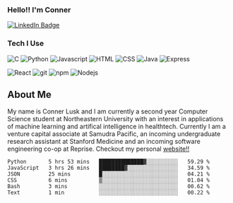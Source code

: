 ### Hello!! I'm Conner
<div id="badges">
  <a href="https://www.linkedin.com/in/connerlusk">
    <img src="https://img.shields.io/badge/LinkedIn-blue?style=for-the-badge&logo=linkedin&logoColor=white" alt="LinkedIn Badge"/>
  </a>
</div>

### Tech I Use
<p>
  <img alt="C" src="https://img.shields.io/badge/C-00599C?style=for-the-badge&logo=c&logoColor=white" />
  <img alt="Python" src="https://img.shields.io/badge/Python-3776AB?style=for-the-badge&logo=python&logoColor=white" />
  <img alt="Javascript" src="https://img.shields.io/badge/JavaScript-F7DF1E?style=for-the-badge&logo=javascript&logoColor=black" />
  <img alt="HTML" src="https://img.shields.io/badge/HTML-239120?style=for-the-badge&logo=html5&logoColor=white" />
  <img alt="CSS" src="https://img.shields.io/badge/CSS-239120?&style=for-the-badge&logo=css3&logoColor=white" />
  <img alt="Java" src="https://img.shields.io/badge/Java-ED8B00?style=for-the-badge&logo=java&logoColor=white" />
  <img alt="Express" src="https://img.shields.io/badge/Express.js-404D59?style=for-the-badge" />
</p>
<p>
  <img alt="React" src="https://img.shields.io/badge/-React-45b8d8?style=flat-square&logo=react&logoColor=white" />
  <img alt="git" src="https://img.shields.io/badge/-Git-F05032?style=flat-square&logo=git&logoColor=white" />
  <img alt="npm" src="https://img.shields.io/badge/-NPM-CB3837?style=flat-square&logo=npm&logoColor=white" />
  <img alt="Nodejs" src="https://img.shields.io/badge/-Nodejs-43853d?style=flat-square&logo=Node.js&logoColor=white" />
 </p>

## About Me
My name is Conner Lusk and I am currently a second year Computer Science student at Northeastern University with an interest in applications of 
machine learning and artifical intelligence in healthtech. Currently I am a venture capital associate at Samudra Pacific, an incoming undergraduate 
research assistant at Stanford Medicine and an incoming software engineering co-op at Reprise. Checkout my personal
[website!!](https://www.connerlusk.com)


<!--START_SECTION:waka-->

```text
Python       5 hrs 53 mins   ██████████████▓░░░░░░░░░░   59.29 %
JavaScript   3 hrs 26 mins   ████████▓░░░░░░░░░░░░░░░░   34.59 %
JSON         25 mins         █░░░░░░░░░░░░░░░░░░░░░░░░   04.21 %
CSS          6 mins          ▒░░░░░░░░░░░░░░░░░░░░░░░░   01.04 %
Bash         3 mins          ░░░░░░░░░░░░░░░░░░░░░░░░░   00.62 %
Text         1 min           ░░░░░░░░░░░░░░░░░░░░░░░░░   00.22 %
```

<!--END_SECTION:waka-->
